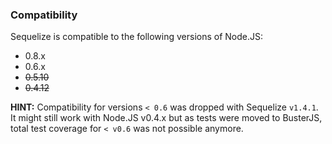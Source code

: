 ### Compatibility

Sequelize is compatible to the following versions of Node.JS:

* 0.8.x
* 0.6.x
* ~~0.5.10~~
* ~~0.4.12~~

**HINT:** Compatibility for versions `< 0.6` was dropped with Sequelize `v1.4.1`. It might still work with Node.JS v0.4.x but as tests were moved to BusterJS, total test coverage for `< v0.6` was not possible anymore.
